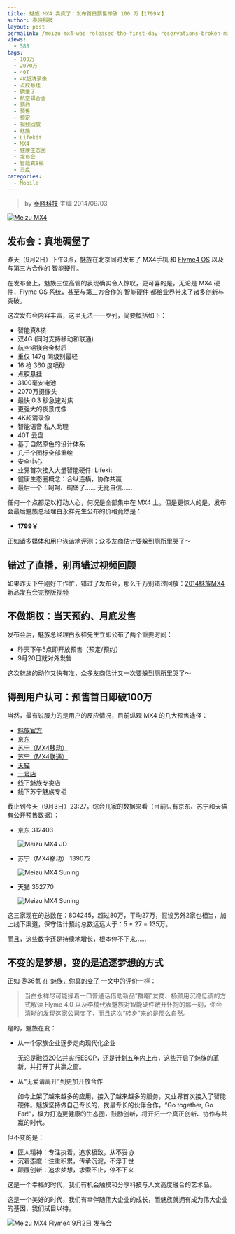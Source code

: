 ```yaml
---
title: 魅族 MX4 卖疯了：发布首日预售即破 100 万【1799￥】
author: 泰晓科技
layout: post
permalink: /meizu-mx4-was-released-the-first-day-reservations-broken-millions/
views:
  - 588
tags:
  - 100万
  - 2070万
  - 40T
  - 4K超清录像
  - 点胶悬挂
  - 碉堡了
  - 航空铝合金
  - 预约
  - 预售
  - 预定
  - 视频回放
  - 魅族
  - Lifekit
  - MX4
  - 健康生态圈
  - 发布会
  - 智能真8核
  - 云盘
categories:
  - Mobile
---
```


> by [泰晓科技][1] 主编
> 2014/09/03

<a href="http://booking.meizu.com" target="_blank"><img src="/wp-content/uploads/2014/09/Meizu-MX4-Release.jpg" alt="Meizu MX4" /></a>


## 发布会：真地碉堡了

昨天（9月2日）下午3点，[魅族][2]在北京同时发布了 MX4手机 和 [Flyme4 OS][3] 以及与第三方合作的 智能硬件。

在发布会上，魅族三位高管的表现确实令人惊叹，更可喜的是，无论是 MX4 硬件，Flyme OS 系统，甚至与第三方合作的 智能硬件 都给业界带来了诸多创新与突破。

这次发布会内容丰富，这里无法一一罗列，简要概括如下：

  * 智能真8核
  * 双4G (同时支持移动和联通)
  * 航空铝镁合金材质
  * 重仅 147g 同级别最轻
  * 16 枪 360 度喷砂
  * 点胶悬挂
  * 3100毫安电池
  * 2070万摄像头
  * 最快 0.3 秒急速对焦
  * 更强大的夜景成像
  * 4K超清录像
  * 智能语音 私人助理
  * 40T 云盘
  * 基于自然原色的设计体系
  * 几千个图标全部重绘
  * 安全中心
  * 业界首次接入大量智能硬件: Lifekit
  * 健康生态圈概念：合纵连横，协作共赢
  * 最后一个：呵呵、碉堡了…… 无比自信……

任何一个点都足以打动人心，何况是全部集中在 MX4 上。但是更惊人的是，发布会最后魅族总经理白永祥先生公布的价格竟然是：

  * **1799￥**

正如诸多媒体和用户诙谐地评测：众多友商估计要躲到厕所里哭了～

## 错过了直播，别再错过视频回顾

如果昨天下午刚好工作忙，错过了发布会，那么千万别错过回放：[2014魅族MX4新品发布会完整版视频][4]

## 不做期权：当天预约、月底发售

发布会后，魅族总经理白永祥先生立即公布了两个重要时间：

  * 昨天下午5点即开放预售（预定/预约）
  * 9月20日就对外发售

这次魅族的动作又快有准，众多友商估计又一次要躲到厕所里哭了～

## 得到用户认可：预售首日即破100万

当然，最有说服力的是用户的反应情况，目前纵观 MX4 的几大预售途径：

  * [魅族官方][5]
  * [京东][6]
  * [苏宁（MX4移动）][7]
  * [苏宁（MX4联通）][8]
  * [天猫][9]
  * [一号店][10]
  * 线下魅族专卖店
  * 线下苏宁魅族专柜

截止到今天（9月3日）23:27，综合几家的数据来看（目前只有京东、苏宁和天猫有公开预售数据）：

  * 京东 312403

    ![Meizu MX4 JD][11]

  * 苏宁（MX4移动） 139072

    ![Meizu MX4 Suning][12]

  * 天猫 352770

    ![Meizu MX4 Suning][13]

这三家现在的总数在：804245，超过80万，平均27万，假设另外2家也相当，加上线下渠道，保守估计预约总数远远大于：5 * 27 = 135万。

而且，这些数字还是持续地增长，根本停不下来……

## 不变的是梦想，变的是追逐梦想的方式

正如 @36氪 在 [魅族，你真的变了][14] 一文中的评价一样：

> 当白永祥尽可能操着一口普通话借助新品“群嘲”友商、杨颜用沉稳低调的方式解读 Flyme 4.0 以及李楠代表魅族对智能硬件敞开怀抱的那一刻，你会清晰的发现这家公司变了，而且这次“转身”来的是那么自然。

是的，魅族在变：

  * 从一个家族企业逐步走向现代化企业

    无论是[融资20亿并实行ESOP][15]，还是[计划五年内上市][16]，这些开启了魅族的革新，并打开了共赢之窗。

  * 从“无爱请离开”到更加开放合作

    如今上架了越来越多的应用，接入了越来越多的服务，又业界首次接入了智能硬件。魅族坚持做自己专长的，找最专长的伙伴合作，“Go together, Go Far!”，极力打造更健康的生态圈，鼓励创新，将开拓一个真正创新、协作与共赢的时代。

但不变的是：

  * 匠人精神：专注执着，追求极致，从不妥协
  * 沉着态度：注重积累，传承沉淀，不浮于世
  * 颠覆创新：追求梦想，求索不止，停不下来

这是一个幸福的时代，我们有机会触摸和分享科技与人文高度融合的艺术品。

这是一个美好的时代，我们有幸伴随伟大企业的成长，而魅族就拥有成为伟大企业的基因，我们拭目以待。

![Meizu MX4 Flyme4 9月2日  发布会][17]





 [1]: http://tinylab.org
 [2]: http://www.meizu.com
 [3]: http://flyme.meizu.com
 [4]: http://v.youku.com/v_show/id_XNzcwODQ1MjY4.html?f=22800263&qq-pf-to=pcqq.discussion
 [5]: http://booking.meizu.com/
 [6]: http://sale.jd.com/act/Qvt5gBWSbMELyr2.html
 [7]: http://product.suning.com/123027578.html
 [8]: http://product.suning.com/123027339.html
 [9]: http://new.3c.tmall.com/
 [10]: http://cms.yhd.com/cmsPage/show.do?pageId=61833&tp=4.61833.7.0.8.WviRdP
 [11]: /wp-content/uploads/2014/09/meizu-mx4-jd.jpg
 [12]: /wp-content/uploads/2014/09/meizu-mx4-suning.jpg
 [13]: /wp-content/uploads/2014/09/meizu-mx4-tmall.jpg
 [14]: http://www.36kr.com/p/215059.html
 [15]: http://finance.ifeng.com/a/20140724/12786940_0.shtml
 [16]: http://bbs.meizu.cn/thread-5208596-1-1.html
 [17]: /wp-content/uploads/2014/09/Meizu-MX4-Flyme4-Release.jpg
